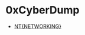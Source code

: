 <head>
  <meta charset="utf-8">
  <meta name="viewport" content="width=device-width, initial-scale=1.0">
  <link rel="stylesheet" href="https://stackedit.io/style.css" />
</head>

# 0xCyberDump

- [NT{NETWORKING}](NT__networking-fundamentals.html)
